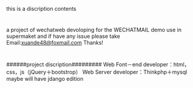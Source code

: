 this is a discription contents
#
a project of wechatweb devoloping for the WECHATMAIL demo use in supermaket
and if have any issue please take Email:xuande48@foxmail.com Thanks!
#
######project discription#########
Web Font－end developer：html，css，js（jQuery＋bootstrop）
Web Server developer：Thinkphp＋mysql maybe will have jdango edition 




